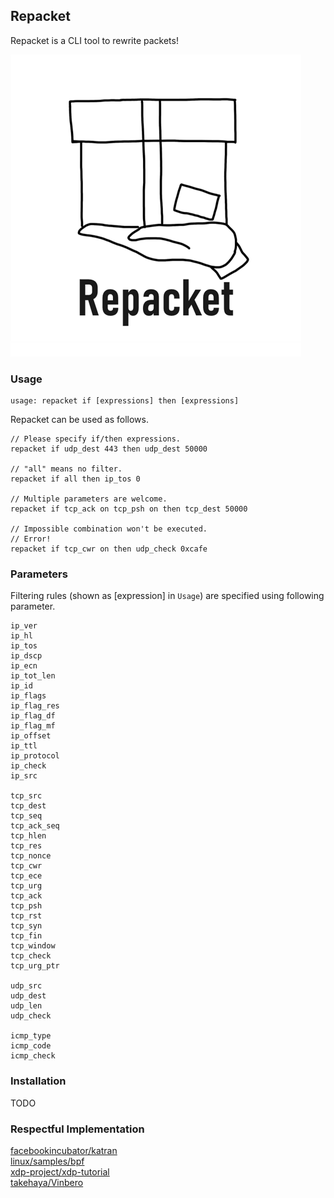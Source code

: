 ## Repacket
Repacket is a CLI tool to rewrite packets!

![Repacket](Repacket.png)


### Usage

```
usage: repacket if [expressions] then [expressions]  

```

Repacket can be used as follows.

```
// Please specify if/then expressions.
repacket if udp_dest 443 then udp_dest 50000

// "all" means no filter.
repacket if all then ip_tos 0

// Multiple parameters are welcome.
repacket if tcp_ack on tcp_psh on then tcp_dest 50000

// Impossible combination won't be executed.
// Error!
repacket if tcp_cwr on then udp_check 0xcafe

```

### Parameters
Filtering rules (shown as [expression] in `Usage`) are specified using following parameter.

```
ip_ver
ip_hl
ip_tos
ip_dscp
ip_ecn
ip_tot_len
ip_id
ip_flags
ip_flag_res
ip_flag_df
ip_flag_mf
ip_offset
ip_ttl
ip_protocol
ip_check
ip_src

tcp_src
tcp_dest
tcp_seq
tcp_ack_seq
tcp_hlen
tcp_res
tcp_nonce
tcp_cwr
tcp_ece
tcp_urg
tcp_ack
tcp_psh
tcp_rst
tcp_syn
tcp_fin
tcp_window
tcp_check
tcp_urg_ptr

udp_src
udp_dest
udp_len
udp_check

icmp_type
icmp_code
icmp_check
```

### Installation
TODO


### Respectful Implementation
[facebookincubator/katran](https://github.com/facebookincubator/katran)  
[linux/samples/bpf](https://github.com/torvalds/linux/tree/master/samples/bpf)  
[xdp-project/xdp-tutorial](https://github.com/xdp-project/xdp-tutorial)  
[takehaya/Vinbero](https://github.com/takehaya/Vinbero)  

